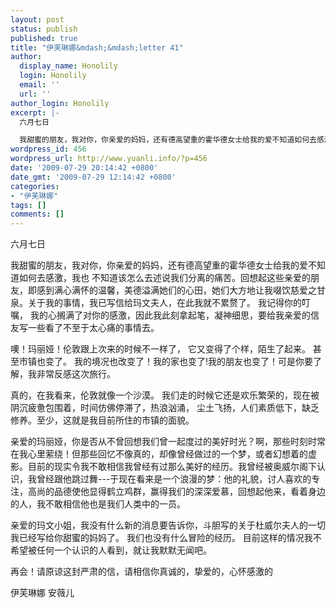 ```yaml
---
layout: post
status: publish
published: true
title: "伊芙琳娜&mdash;&mdash;letter 41"
author:
  display_name: Honolily
  login: Honolily
  email: ''
  url: ''
author_login: Honolily
excerpt: |-
  六月七日

  我甜蜜的朋友，我对你，你亲爱的妈妈，还有德高望重的霍华德女士给我的爱不知道如何去感激，我也 不知道该怎么去述说我们分离的痛苦。回想起这些亲爱的朋友，即感到满心满怀的温馨，美德溢满她们的心田，她们大方地让我啜饮慈爱之甘泉。关于我的事情，我已写信给玛文夫人，在此我就不累赘了。 我记得你的叮嘱， 我的心搁满了对你的感激，因此我此刻拿起笔，凝神细思，要给我亲爱的信友写一些看了不至于太心痛的事情去。
wordpress_id: 456
wordpress_url: http://www.yuanli.info/?p=456
date: '2009-07-29 20:14:42 +0800'
date_gmt: '2009-07-29 12:14:42 +0800'
categories:
- "伊芙琳娜"
tags: []
comments: []
---
```

<p>六月七日</p>
<p>我甜蜜的朋友，我对你，你亲爱的妈妈，还有德高望重的霍华德女士给我的爱不知道如何去感激，我也 不知道该怎么去述说我们分离的痛苦。回想起这些亲爱的朋友，即感到满心满怀的温馨，美德溢满她们的心田，她们大方地让我啜饮慈爱之甘泉。关于我的事情，我已写信给玛文夫人，在此我就不累赘了。 我记得你的叮嘱， 我的心搁满了对你的感激，因此我此刻拿起笔，凝神细思，要给我亲爱的信友写一些看了不至于太心痛的事情去。<a id="more"></a><a id="more-456"></a></p>
<p>噢！玛丽娅！伦敦跟上次来的时候不一样了， 它又变得了个样，陌生了起来。 甚至市镇也变了。 我的境况也改变了！我的家也变了!我的朋友也变了！可是你要了解，我非常反感这次旅行。</p>
<p>真的，在我看来，伦敦就像一个沙漠。 我们走的时候它还是欢乐繁荣的，现在被阴沉疲惫包围着，时间仿佛停滞了，热浪汹涌， 尘土飞扬，人们素质低下，缺乏修养。至少，这就是我目前所住的市镇的面貌。</p>
<p>亲爱的玛丽娅，你是否从不曾回想我们曾一起度过的美好时光？啊，那些时刻时常在我心里萦绕！但那些回忆不像真的，却像曾经做过的一个梦，或者幻想着的虚影。目前的现实令我不敢相信我曾经有过那么美好的经历。我曾经被奥威尔阁下认识，我曾经跟他跳过舞---于现在看来是一个浪漫的梦：他的礼貌，讨人喜欢的专注，高尚的品德使他显得鹤立鸡群，赢得我们的深深爱慕，回想起他来，看着身边的人，我不敢相信他也是我们人类中的一员。</p>
<p>亲爱的玛文小姐，我没有什么新的消息要告诉你，斗胆写的关于杜威尔夫人的一切我已经写给你甜蜜的妈妈了。 我们也没有什么冒险的经历。 目前这样的情况我不希望被任何一个认识的人看到，就让我默默无闻吧。</p>
<p>再会！请原谅这封严肃的信，请相信你真诚的，挚爱的，心怀感激的</p>
<p>伊芙琳娜 安薇儿</p>
